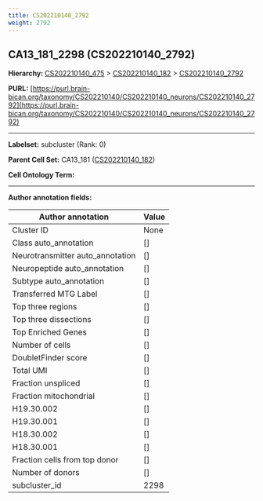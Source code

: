 ```yaml
---
title: CS202210140_2792
weight: 2792
---
```

## CA13_181_2298 (CS202210140_2792)
<b>Hierarchy: </b>
[CS202210140_475](../CS202210140_475) >
[CS202210140_182](../CS202210140_182) >
[CS202210140_2792](../CS202210140_2792)

**PURL:** [https://purl.brain-bican.org/taxonomy/CS202210140/CS202210140_neurons/CS202210140_2792](https://purl.brain-bican.org/taxonomy/CS202210140/CS202210140_neurons/CS202210140_2792)

---


**Labelset:** subcluster (Rank: 0)

**Parent Cell Set:** CA13_181 ([CS202210140_182](../CS202210140_182))



**Cell Ontology Term:** 

[MARKER GENES.]: #


---

[TRANSFERRED ANNOTATIONS.]: #


[AUTHOR ANNOTATION FIELDS.]: #


**Author annotation fields:**

| Author annotation | Value |
|-------------------|-------|
|Cluster ID|None|
|Class auto_annotation|[]|
|Neurotransmitter auto_annotation|[]|
|Neuropeptide auto_annotation|[]|
|Subtype auto_annotation|[]|
|Transferred MTG Label|[]|
|Top three regions|[]|
|Top three dissections|[]|
|Top Enriched Genes|[]|
|Number of cells|[]|
|DoubletFinder score|[]|
|Total UMI|[]|
|Fraction unspliced|[]|
|Fraction mitochondrial|[]|
|H19.30.002|[]|
|H19.30.001|[]|
|H18.30.002|[]|
|H18.30.001|[]|
|Fraction cells from top donor|[]|
|Number of donors|[]|
|subcluster_id|2298|
